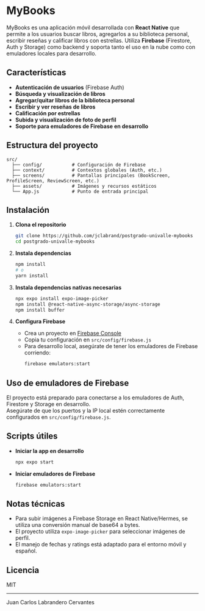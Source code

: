 # MyBooks

MyBooks es una aplicación móvil desarrollada con **React Native** que permite a los usuarios buscar libros, agregarlos a su biblioteca personal, escribir reseñas y calificar libros con estrellas. Utiliza **Firebase** (Firestore, Auth y Storage) como backend y soporta tanto el uso en la nube como con emuladores locales para desarrollo.

## Características

- **Autenticación de usuarios** (Firebase Auth)
- **Búsqueda y visualización de libros**
- **Agregar/quitar libros de la biblioteca personal**
- **Escribir y ver reseñas de libros**
- **Calificación por estrellas**
- **Subida y visualización de foto de perfil**
- **Soporte para emuladores de Firebase en desarrollo**

## Estructura del proyecto

```
src/
  ├── config/           # Configuración de Firebase
  ├── context/          # Contextos globales (Auth, etc.)
  ├── screens/          # Pantallas principales (BookScreen, ProfileScreen, ReviewScreen, etc.)
  ├── assets/           # Imágenes y recursos estáticos
  └── App.js            # Punto de entrada principal
```

## Instalación

1. **Clona el repositorio**
   ```sh
   git clone https://github.com/jclabrand/postgrado-univalle-mybooks
   cd postgrado-univalle-mybooks
   ```

2. **Instala dependencias**
   ```sh
   npm install
   # o
   yarn install
   ```

3. **Instala dependencias nativas necesarias**
   ```sh
   npx expo install expo-image-picker
   npm install @react-native-async-storage/async-storage
   npm install buffer
   ```

4. **Configura Firebase**
   - Crea un proyecto en [Firebase Console](https://console.firebase.google.com/)
   - Copia tu configuración en `src/config/firebase.js`
   - Para desarrollo local, asegúrate de tener los emuladores de Firebase corriendo:
     ```sh
     firebase emulators:start
     ```

## Uso de emuladores de Firebase

El proyecto está preparado para conectarse a los emuladores de Auth, Firestore y Storage en desarrollo.  
Asegúrate de que los puertos y la IP local estén correctamente configurados en `src/config/firebase.js`.

## Scripts útiles

- **Iniciar la app en desarrollo**
  ```sh
  npx expo start
  ```

- **Iniciar emuladores de Firebase**
  ```sh
  firebase emulators:start
  ```

## Notas técnicas

- Para subir imágenes a Firebase Storage en React Native/Hermes, se utiliza una conversión manual de base64 a bytes.
- El proyecto utiliza `expo-image-picker` para seleccionar imágenes de perfil.
- El manejo de fechas y ratings está adaptado para el entorno móvil y español.

## Licencia

MIT

---

Juan Carlos Labrandero Cervantes
